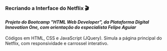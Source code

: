 ### Recriando a Interface do Netflix :clapper:

#### _Projeto do Bootcamp "HTML Web Developer", da Plataforma Digital Innovation One, com orientação do especialista Felipe Aguiar_

Códigos em HTML, CSS e JavaScript (JQuery). Simula a página principal do Netflix, com responsividade e carrossel interativo.